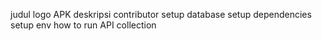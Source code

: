 judul
logo APK
deskripsi
contributor
setup database
setup dependencies
setup env
how to run
API collection